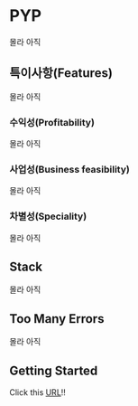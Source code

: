 # PYP

몰라 아직

## 특이사항(Features)

몰라 아직

### **수익성(Profitability)**

몰라 아직

### **사업성(Business feasibility)**

몰라 아직

### **차별성(Speciality)**

몰라 아직

## Stack

몰라 아직

## Too Many Errors

몰라 아직

## Getting Started

Click this [URL]()!!
